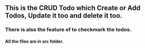 ## This is the CRUD Todo which Create or Add Todos, Update it too and delete it too.

### There is also the feature of to checkmark the todos.

#### All the files are in src folder.